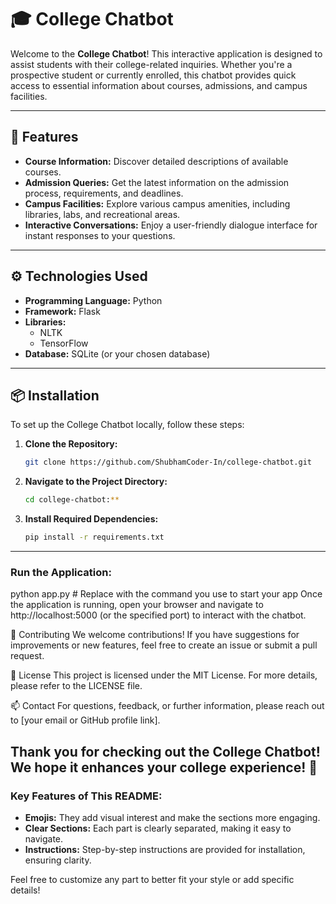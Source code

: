 # 🎓 College Chatbot

Welcome to the **College Chatbot**! This interactive application is designed to assist students with their college-related inquiries. Whether you're a prospective student or currently enrolled, this chatbot provides quick access to essential information about courses, admissions, and campus facilities.

---

## 🌟 Features

- **Course Information:** Discover detailed descriptions of available courses.
- **Admission Queries:** Get the latest information on the admission process, requirements, and deadlines.
- **Campus Facilities:** Explore various campus amenities, including libraries, labs, and recreational areas.
- **Interactive Conversations:** Enjoy a user-friendly dialogue interface for instant responses to your questions.

---

## ⚙️ Technologies Used

- **Programming Language:** Python
- **Framework:** Flask
- **Libraries:** 
  - NLTK
  - TensorFlow
- **Database:** SQLite (or your chosen database)

---

## 📦 Installation

To set up the College Chatbot locally, follow these steps:

1. **Clone the Repository:**
   ```bash
   git clone https://github.com/ShubhamCoder-In/college-chatbot.git
   ```
2. **Navigate to the Project Directory:**

   ```bash
   cd college-chatbot:**
   ```
 3. **Install Required Dependencies:**
     ```bash
     pip install -r requirements.txt
     ```
---
### Run the Application:
  python app.py  # Replace with the command you use to start your app
  Once the application is running, open your browser and navigate to http://localhost:5000 (or the specified port) to interact with the chatbot.
  
  🤝 Contributing
  We welcome contributions! If you have suggestions for improvements or new features, feel free to create an issue or submit a pull request.
  
  📝 License
  This project is licensed under the MIT License. For more details, please refer to the LICENSE file.
  
  📫 Contact
  For questions, feedback, or further information, please reach out to [your email or GitHub profile link].
  
  Thank you for checking out the College Chatbot! We hope it enhances your college experience! 🎉
---
### Key Features of This README:
- **Emojis:** They add visual interest and make the sections more engaging.
- **Clear Sections:** Each part is clearly separated, making it easy to navigate.
- **Instructions:** Step-by-step instructions are provided for installation, ensuring clarity.

Feel free to customize any part to better fit your style or add specific details!
